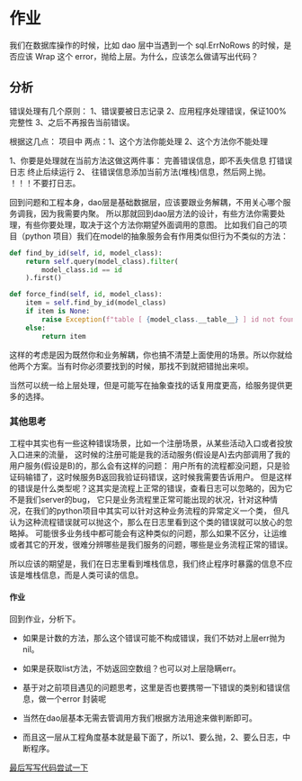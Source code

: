 # 作业
我们在数据库操作的时候，比如 dao 层中当遇到一个 sql.ErrNoRows 的时候，是否应该 Wrap 这个 error，抛给上层。为什么，应该怎么做请写出代码？

## 分析
错误处理有几个原则：
1、错误要被日志记录
2、应用程序处理错误，保证100% 完整性
3、之后不再报告当前错误。

根据这几点：
项目中
两点：1、这个方法你能处理 2、这个方法你不能处理

1、你要是处理就在当前方法这做这两件事：
完善错误信息，即不丢失信息
打错误日志
终止后续运行
2、 往错误信息添加当前方法(堆栈)信息，然后网上抛。
！！！不要打日志。

回到问题和工程本身，dao层是基础数据层，应该要跟业务解耦，不用关心哪个服务调我，因为我需要内聚。
所以那就回到dao层方法的设计，有些方法你需要处理，有些你要处理，取决于这个方法你期望外面调用的意图。
比如我们自己的项目（python 项目）我们在model的抽象服务会有作用类似但行为不类似的方法：
```python
def find_by_id(self, id, model_class):
    return self.query(model_class).filter(
        model_class.id == id
    ).first()

def force_find(self, id, model_class):
    item = self.find_by_id(model_class)
    if item is None:
        raise Exception(f"table [ {model_class.__table__} ] id not found: {id}")
    else:
        return item
```

这样的考虑是因为既然你和业务解耦，你也搞不清楚上面使用的场景。所以你就给他两个方案。当有时你必须要找到的时候，那找不到就把错抛出来呗。

当然可以统一给上层处理，但是可能写在抽象查找的话复用度更高，给服务提供更多的选择。

### 其他思考
工程中其实也有一些这种错误场景，比如一个注册场景，从某些活动入口或者投放入口进来的流量，
这时候的注册可能是我的活动服务(假设是A)去内部调用了我的用户服务(假设是B)的，那么会有这样的问题：
用户所有的流程都没问题，只是验证码输错了，这时候服务B返回我验证码错误，这时候我需要告诉用户。
但是这样的错误是什么类型呢？这其实是流程上正常的错误，查看日志可以忽略的，因为它不是我们server的bug，
它只是业务流程里正常可能出现的状况，针对这种情况，在我们的python项目中其实可以针对这种业务流程的异常定义一个类，
但凡认为这种流程错误就可以抛这个，那么在日志里看到这个类的错误就可以放心的忽略掉。
可能很多业务线中都可能会有这种类似的问题，那么如果不区分，让运维或者其它的开发，很难分辨哪些是我们服务的问题，哪些是业务流程正常的错误。

所以应该的期望是，我们在日志里看到堆栈信息，我们终止程序时暴露的信息不应该是堆栈信息，而是人类可读的信息。

#### 作业
回到作业，分析下。
- 如果是计数的方法，那么这个错误可能不构成错误，我们不妨对上层err抛为nil。
- 如果是获取list方法，不妨返回空数组？也可以对上层隐瞒err。
- 基于对之前项目遇见的问题思考，这里是否也要携带一下错误的类别和错误信息，做一个error 封装呢

- 当然在dao层基本无需去管调用方我们根据方法用途来做判断即可。

- 而且这一层从工程角度基本就是最下面了，所以1、要么抛，2、要么日志，中断程序。

[最后写写代码尝试一下](./week2_hw.go)
